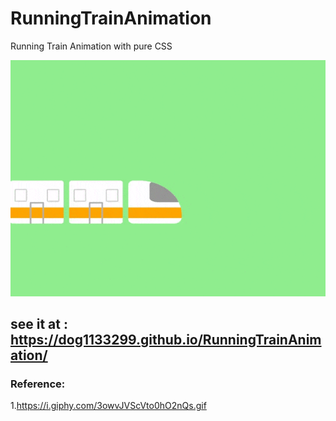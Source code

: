 # RunningTrainAnimation
Running Train Animation with pure CSS

![RunningTrainAnimation](src/RunningTrainAnimation.gif)

## see it at : https://dog1133299.github.io/RunningTrainAnimation/

### Reference:
1.https://i.giphy.com/3owvJVScVto0hO2nQs.gif
